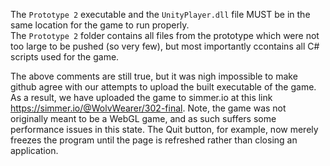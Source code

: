 The `Prototype 2` executable and the `UnityPlayer.dll` file MUST be in the same location for the game to run properly.  
The `Prototype 2` folder contains all files from the prototype which were not too large to be pushed (so very few), but most importantly ccontains all C# scripts used for the game.  
  
  The above comments are still true, but it was nigh impossible to make github agree with our attempts to upload the built executable of the game. As a result, we have uploaded the game to simmer.io at this link https://simmer.io/@WolvWearer/302-final. Note, the game was not originally meant to be a WebGL game, and as such suffers some performance issues in this state. The Quit button, for example, now merely freezes the program until the page is refreshed rather than closing an application.
